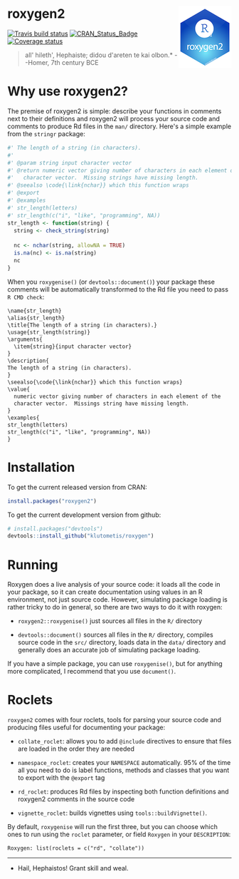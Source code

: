 # roxygen2 <img src="man/figures/logo.png" align="right" />

[![Travis build status](https://travis-ci.org/klutometis/roxygen.svg?branch=master)](https://travis-ci.org/klutometis/roxygen)
[![CRAN_Status_Badge](http://www.r-pkg.org/badges/version/roxygen2)](https://cran.r-project.org/package=roxygen2)
[![Coverage status](https://codecov.io/gh/klutometis/roxygen/branch/master/graph/badge.svg)](https://codecov.io/github/klutometis/roxygen?branch=master)
 
> all' hileth', Hephaiste; didou d'areten te kai olbon.*
> --Homer, 7th century BCE

# Why use roxygen2?

The premise of roxygen2 is simple: describe your functions in comments next to their definitions and roxygen2 will process your source code and comments to produce Rd files in the `man/` directory.  Here's a simple example from the `stringr` package:

```R
#' The length of a string (in characters).
#'
#' @param string input character vector
#' @return numeric vector giving number of characters in each element of the
#'   character vector.  Missing strings have missing length.
#' @seealso \code{\link{nchar}} which this function wraps
#' @export
#' @examples
#' str_length(letters)
#' str_length(c("i", "like", "programming", NA))
str_length <- function(string) {
  string <- check_string(string)

  nc <- nchar(string, allowNA = TRUE)
  is.na(nc) <- is.na(string)
  nc
}
```

When you `roxygenise()` (or `devtools::document()`) your package these comments will be automatically transformed to the Rd file you need to pass `R CMD check`:

```
\name{str_length}
\alias{str_length}
\title{The length of a string (in characters).}
\usage{str_length(string)}
\arguments{
  \item{string}{input character vector}
}
\description{
The length of a string (in characters).
}
\seealso{\code{\link{nchar}} which this function wraps}
\value{
  numeric vector giving number of characters in each element of the
  character vector.  Missings string have missing length.
}
\examples{
str_length(letters)
str_length(c("i", "like", "programming", NA))
}
```

# Installation

To get the current released version from CRAN:

```R
install.packages("roxygen2")
```

To get the current development version from github:

```R
# install.packages("devtools")
devtools::install_github("klutometis/roxygen")
```

# Running

Roxygen does a live analysis of your source code: it loads all the code in your package, so it can create documentation using values in an R environment, not just source code. However, simulating package loading is rather tricky to do in general, so there are two ways to do it with roxygen:

* `roxygen2::roxygenise()` just sources all files in the `R/` directory

* `devtools::document()` sources all files in the `R/` directory, compiles
  source code in the `src/` directory, loads data in the `data/` directory
  and generally does an accurate job of simulating package loading.

If you have a simple package, you can use `roxygenise()`, but for anything more complicated, I recommend that you use `document()`.

# Roclets

`roxygen2` comes with four roclets, tools for parsing your source code and producing files useful for documenting your package:

* `collate_roclet`: allows you to add `@include` directives to ensure that
  files are loaded in the order they are needed

* `namespace_roclet`: creates your `NAMESPACE` automatically. 95% of the time
  all you need to do is label functions, methods and classes that you want to
  export with the `@export` tag

* `rd_roclet`: produces Rd files by inspecting both function definitions and
  roxygen2 comments in the source code

* `vignette_roclet`: builds vignettes using `tools::buildVignette()`.

By default, `roxygenise` will run the first three, but you can choose which ones to run using the `roclet` parameter, or field `Roxygen` in your `DESCRIPTION`:

```
Roxygen: list(roclets = c("rd", "collate"))
```

-----------
* Hail, Hephaistos! Grant skill and weal.
